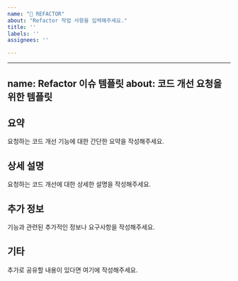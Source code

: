 ```yaml
---
name: "🎨 REFACTOR"
about: "Refactor 작업 사항을 입력해주세요."
title: ''
labels: ''
assignees: ''

---
```


---
name: Refactor 이슈 템플릿
about: 코드 개선 요청을 위한 템플릿
---

## 요약
요청하는 코드 개선 기능에 대한 간단한 요약을 작성해주세요.

## 상세 설명
요청하는 코드 개선에 대한 상세한 설명을 작성해주세요.

## 추가 정보
기능과 관련된 추가적인 정보나 요구사항을 작성해주세요.

## 기타
추가로 공유할 내용이 있다면 여기에 작성해주세요.
